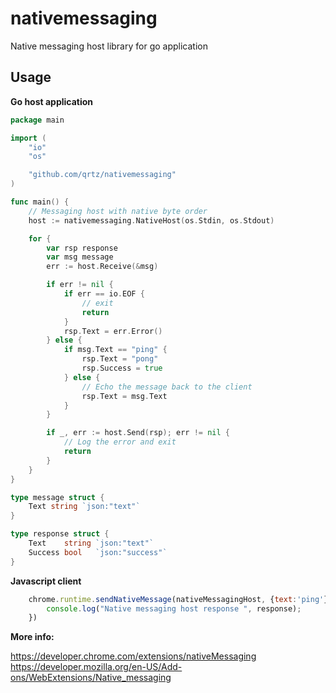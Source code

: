 # nativemessaging
Native messaging host library for go application  

## Usage

**Go host application**

``` go
package main

import (
	"io"
	"os"

	"github.com/qrtz/nativemessaging"
)

func main() {
	// Messaging host with native byte order
	host := nativemessaging.NativeHost(os.Stdin, os.Stdout)

	for {
		var rsp response
		var msg message
		err := host.Receive(&msg)

		if err != nil {
			if err == io.EOF {
				// exit
				return
			}
			rsp.Text = err.Error()
		} else {
			if msg.Text == "ping" {
				rsp.Text = "pong"
				rsp.Success = true
			} else {
				// Echo the message back to the client
				rsp.Text = msg.Text
			}
		}

		if _, err := host.Send(rsp); err != nil {
			// Log the error and exit
			return
		}
	}
}

type message struct {
	Text string `json:"text"`
}

type response struct {
	Text    string `json:"text"`
	Success bool   `json:"success"`
}
```

**Javascript client**

``` js
    chrome.runtime.sendNativeMessage(nativeMessagingHost, {text:'ping'}, (response) => {
        console.log("Native messaging host response ", response);
    })
```

**More info:**  

https://developer.chrome.com/extensions/nativeMessaging  
https://developer.mozilla.org/en-US/Add-ons/WebExtensions/Native_messaging
